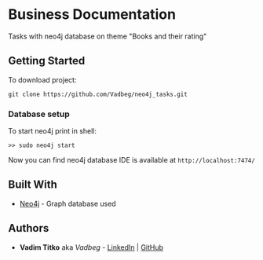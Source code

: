 # Business Documentation
Tasks with neo4j database on theme "Books and their rating" 

## Getting Started

To download project:
```
git clone https://github.com/Vadbeg/neo4j_tasks.git
```

### Database setup

To start neo4j print in shell:

```
>> sudo neo4j start
```

Now you can find neo4j database IDE is available at `http://localhost:7474/`

## Built With

* [Neo4j](https://neo4j.com) - Graph database used


## Authors

* **Vadim Titko** aka *Vadbeg* - 
[LinkedIn](https://www.linkedin.com/in/vadim-titko-89ab16149) | 
[GitHub](https://github.com/Vadbeg/PythonHomework/commits?author=Vadbeg)
 